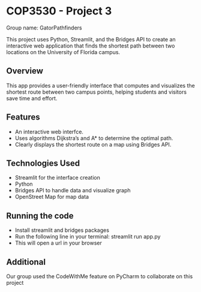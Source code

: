 <H1> COP3530 - Project 3 </h1>

Group name: GatorPathfinders

This project uses Python, Streamlit, and the Bridges API to create an interactive web application that finds the shortest path between two locations on the University of Florida campus.

## Overview
This app provides a user-friendly interface that computes and visualizes the shortest route between two campus points, helping students and visitors save time and effort.

## Features
- An interactive web interfce.
- Uses algorithms Dijkstra’s and A* to determine the optimal path.
- Clearly displays the shortest route on a map using Bridges API.

## Technologies Used
- Streamlit for the interface creation
- Python
- Bridges API to handle data and visualize graph
- OpenStreet Map for map data

## Running the code
- Install streamlit and bridges packages
- Run the following line in your terminal: streamlit run app.py
- This will open a url in your browser

## Additional
Our group used the CodeWithMe feature on PyCharm to collaborate on this project

